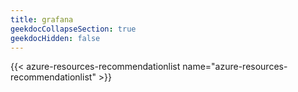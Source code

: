```yaml
---
title: grafana
geekdocCollapseSection: true
geekdocHidden: false
---
```


{{< azure-resources-recommendationlist name="azure-resources-recommendationlist" >}}
